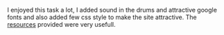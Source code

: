 I enjoyed this task a lot, I added sound in the drums and attractive google fonts and also added few css style to make the site attractive. The <a href="https://github.com/amfoss/tasks/tree/main/task-08" target="_blank">resources</a> provided were very usefull.

